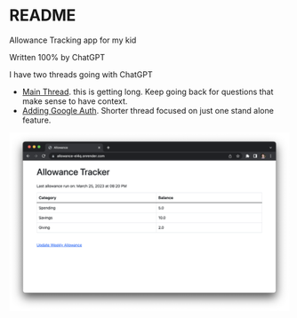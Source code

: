 # README

Allowance Tracking app for my kid

Written 100% by ChatGPT

I have two threads going with ChatGPT
* [Main Thread](https://sharegpt.com/c/rrEPp0w). this is getting long. Keep going back for questions that make sense to have context.
* [Adding Google Auth](https://sharegpt.com/c/mpVIctO). Shorter thread focused on just one stand alone feature.

![screenshot](screenshot.png)
